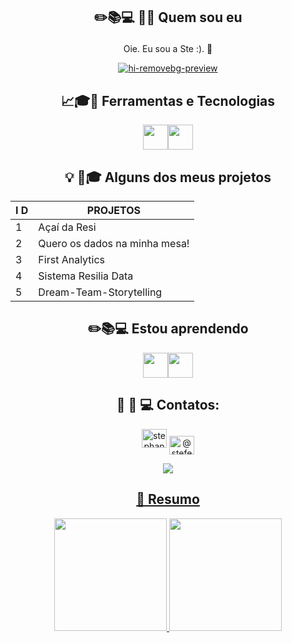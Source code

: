 ## <p align="center"> 	:pencil2::books::computer: :standing_woman: Quem sou eu </p>
 <p align="center">                  Oie. Eu sou a Ste :). 👋 </p>
<div align="center">

<a href="https://imgbb.com/"><img src="https://i.ibb.co/MD01qrT/hi-removebg-preview.png" alt="hi-removebg-preview" border="0"></a>
 </p>
 
  
  


## :chart_with_upwards_trend:🎓:hammer: Ferramentas e Tecnologias
<img src="https://cdn.jsdelivr.net/gh/devicons/devicon/icons/postgresql/postgresql-original-wordmark.svg" width="40" height="40" /><img src="https://cdn.jsdelivr.net/gh/devicons/devicon/icons/python/python-original-wordmark.svg"  width="40" height="40"/>

## :bulb: :notebook_with_decorative_cover:🎓 Alguns dos meus projetos
  | I D |  PROJETOS |      
|--- |--- |
| 1 | Açaí da Resi |
| 2 | Quero os dados na minha mesa! |
| 3 | First Analytics |
| 4 | Sistema Resilia Data |
| 5 | Dream-Team-Storytelling |

## 	:pencil2::books::computer: Estou aprendendo
<img src="https://img.icons8.com/color/2x/power-bi.png" width="40" height="40"/><img src="https://img.icons8.com/color/344/tableau-software.png" width="40" height="40"/>

## 📧 :iphone: :computer: Contatos:
<a href="https://www.linkedin.com/in/stephaniefernandes23/" target="blank"><img  src="https://raw.githubusercontent.com/rahuldkjain/github-profile-readme-generator/master/src/images/icons/Social/linked-in-alt.svg" alt="stephaniefernandes23" height="30" width="40" /></a>
<a href="https://instagram.com/stefernandes23" target="blank"><img align="center" src="https://raw.githubusercontent.com/rahuldkjain/github-profile-readme-generator/master/src/images/icons/Social/instagram.svg" alt="@stefernandes23" height="30" width="40" /></a>
</p>
<a href = "mailto:stephaniefernandes23@gmail.com"><img src="https://img.shields.io/badge/-Gmail-%23333?style=for-the-badge&logo=gmail&logoColor=white" target="_blank"></a> 
  
  <div align="center">
  <a href="https://github.com/stefernandes23">
   
   ## :eyes: Resumo
  <img height="180em" src="https://github-readme-stats.vercel.app/api?username=stefernandes23&show_icons=true&theme=dracula&include_all_commits=true&count_private=true"/>
  <img height="180em" src="https://github-readme-stats.vercel.app/api/top-langs/?username=stefernandes23&layout=compact&langs_count=7&theme=dracula"/>
</div>
<div style="display: inline_block"><br>



